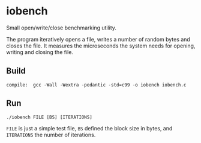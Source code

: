 # iobench

Small open/write/close benchmarking utility.

The program iteratively opens a file, writes a number of random bytes and closes the file. It measures the microseconds the system needs for opening, writing and closing the file.

## Build

    compile:  gcc -Wall -Wextra -pedantic -std=c99 -o iobench iobench.c

## Run

    ./iobench FILE [BS] [ITERATIONS]

`FILE` is just a simple test file, `BS` defined the block size in bytes, and `ITERATIONS` the number of iterations.
